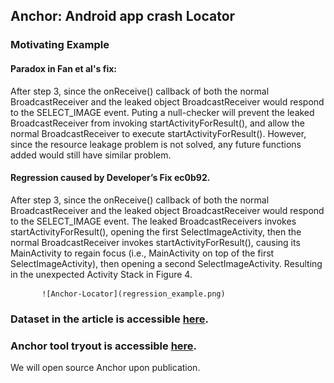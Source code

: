 ## Anchor: Android app crash Locator

### Motivating Example 
#### Paradox in Fan et al's fix:

After step 3, since the onReceive() callback of both the normal BroadcastReceiver and the leaked object BroadcastReceiver would respond to the SELECT_IMAGE event. Puting a null-checker will prevent the leaked BroadcastReceiver from invoking startActivityForResult(), and allow the normal BroadcastReceiver to execute startActivityForResult(). However, since the resource leakage problem is not solved, any future functions added would still have similar problem.

#### Regression caused by Developer’s Fix ec0b92.

After step 3, since the onReceive() callback of both the normal BroadcastReceiver and the leaked object BroadcastReceiver would respond to the SELECT_IMAGE event. The leaked BroadcastReceivers invokes startActivityForResult(), opening the first SelectImageActivity, then the normal BroadcastReceiver invokes startActivityForResult(), causing its MainActivity to regain focus (i.e., MainActivity on top of the first SelectImageActivity), then opening a second SelectImageActivity. Resulting in the unexpected Activity Stack in Figure 4.

           ![Anchor-Locator](regression_example.png)
### Dataset in the article is accessible [here](https://github.com/Anchor-Locator/anchor).

### Anchor tool tryout is accessible [here]().
We will open source Anchor upon publication.

